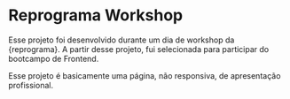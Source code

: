 # Reprograma Workshop

Esse projeto foi desenvolvido durante um dia de workshop da {reprograma}. A partir desse projeto, fui selecionada para participar do bootcampo de Frontend.

Esse projeto é basicamente uma página, não responsiva, de apresentação profissional.
